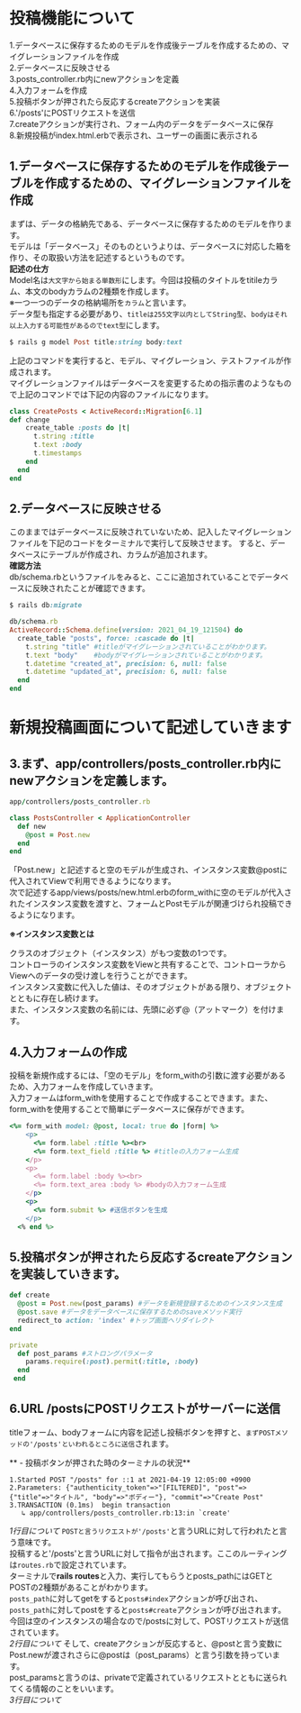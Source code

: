 # 投稿機能について
1.データベースに保存するためのモデルを作成後テーブルを作成するための、マイグレーションファイルを作成  
2.データベースに反映させる  
3.posts_controller.rb内にnewアクションを定義  
4.入力フォームを作成  
5.投稿ボタンが押されたら反応するcreateアクションを実装  
6.'/posts'にPOSTリクエストを送信  
7.createアクションが実行され、フォーム内のデータをデータベースに保存  
8.新規投稿がindex.html.erbで表示され、ユーザーの画面に表示される  

## 1.データベースに保存するためのモデルを作成後テーブルを作成するための、マイグレーションファイルを作成  
まずは、データの格納先である、データベースに保存するためのモデルを作ります。  
モデルは「データベース」そのものというよりは、データベースに対応した箱を作り、その取扱い方法を記述するというものです。  
**記述の仕方**  
Model名は`大文字から始まる単数形`にします。今回は投稿のタイトルをtitileカラム、本文のbodyカラムの2種類を作成します。  
※一つ一つのデータの格納場所を`カラム`と言います。  
データ型も指定する必要があり、`titleは255文字以内としてString型`、`bodyはそれ以上入力する可能性があるのでtext型`にします。
```Ruby
$ rails g model Post title:string body:text
```
上記のコマンドを実行すると、モデル、マイグレーション、テストファイルが作成されます。  
マイグレーションファイルはデータベースを変更するための指示書のようなもので上記のコマンドでは下記の内容のファイルになります。


```Ruby
class CreatePosts < ActiveRecord::Migration[6.1]
def change
    create_table :posts do |t|
      t.string :title
      t.text :body
      t.timestamps
    end
  end
end
```

## 2.データベースに反映させる
このままではデータベースに反映されていないため、記入したマイグレーションファイルを下記のコードをターミナルで実行して反映させます。
すると、データベースにテーブルが作成され、カラムが追加されます。  
**確認方法**  
db/schema.rbというファイルをみると、ここに追加されていることでデータベースに反映されたことが確認できます。
```Ruby
$ rails db:migrate
```

```Ruby
db/schema.rb
ActiveRecord::Schema.define(version: 2021_04_19_121504) do
  create_table "posts", force: :cascade do |t|
    t.string "title" #titleがマイグレーションされていることがわかります。
    t.text "body"    #bodyがマイグレーションされていることがわかります。
    t.datetime "created_at", precision: 6, null: false
    t.datetime "updated_at", precision: 6, null: false
  end
end
```

# 新規投稿画面について記述していきます
## 3.まず、app/controllers/posts_controller.rb内にnewアクションを定義します。
```Ruby
app/controllers/posts_controller.rb

class PostsController < ApplicationController
  def new
    @post = Post.new
  end
end
```
「Post.new」と記述すると空のモデルが生成され、インスタンス変数@postに代入されてViewで利用できるようになります。  
次で記述するapp/views/posts/new.html.erbのform_withに空のモデルが代入されたインスタンス変数を渡すと、フォームとPostモデルが関連づけられ投稿できるようになります。

**※インスタンス変数とは**

クラスのオブジェクト（インスタンス）がもつ変数の1つです。  
コントローラのインスタンス変数をViewと共有することで、コントローラからViewへのデータの受け渡しを行うことができます。  
インスタンス変数に代入した値は、そのオブジェクトがある限り、オブジェクトとともに存在し続けます。  
また、インスタンス変数の名前には、先頭に必ず@（アットマーク）を付けます。    

## 4.入力フォームの作成  
投稿を新規作成するには、「空のモデル」をform_withの引数に渡す必要があるため、入力フォームを作成していきます。  
入力フォームはform_withを使用することで作成することできます。また、form_withを使用することで簡単にデータベースに保存ができます。
```Ruby
<%= form_with model: @post, local: true do |form| %>
    <p>
      <%= form.label :title %><br>
      <%= form.text_field :title %> #titleの入力フォーム生成
    </p>
    <p>
      <%= form.label :body %><br>
      <%= form.text_area :body %> #bodyの入力フォーム生成
    </p>
    <p>
      <%= form.submit %> #送信ボタンを生成
    </p>
  <% end %>
```

## 5.投稿ボタンが押されたら反応するcreateアクションを実装していきます。
```Ruby
def create
  @post = Post.new(post_params) #データを新規登録するためのインスタンス生成
  @post.save #データをデータベースに保存するためのsaveメソッド実行
  redirect_to action: 'index' #トップ画面へリダイレクト
end

private
  def post_params #ストロングパラメータ
    params.require(:post).permit(:title, :body)
  end
 end
```
## 6.URL /postsにPOSTリクエストがサーバーに送信  
titleフォーム、bodyフォームに内容を記述し投稿ボタンを押すと、`まずPOSTメソッドの'/posts'といわれるところに送信`されます。

** - 投稿ボタンが押された時のターミナルの状況**
```
1.Started POST "/posts" for ::1 at 2021-04-19 12:05:00 +0900
2.Parameters: {"authenticity_token"=>"[FILTERED]", "post"=>{"title"=>"タイトル", "body"=>"ボディー"}, "commit"=>"Create Post"
3.TRANSACTION (0.1ms)  begin transaction
   ↳ app/controllers/posts_controller.rb:13:in `create'
```
*1行目について*
`POSTと言うリクエストが'/posts'`と言うURLに対して行われたと言う意味です。  
投稿すると'/posts'と言うURLに対して指令が出されます。ここのルーティングは`routes.rb`で設定されています。  
ターミナルで**rails routes**と入力、実行してもらうとposts_pathにはGETとPOSTの2種類があることがわかります。  
`posts_path`に対してgetをすると`posts#index`アクションが呼び出され、  
`posts_path`に対してpostをすると`posts#create`アクションが呼び出されます。  
今回は空のインスタンスの場合なので/postsに対して、POSTリクエストが送信されています。  
*2行目について*
そして、createアクションが反応すると、@postと言う変数にPost.newが渡されさらに@postは（post_params）と言う引数を持っています。  
post_paramsと言うのは、privateで定義されているリクエストとともに送られてくる情報のことをいいます。  
*3行目について*

